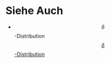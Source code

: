 # Siehe Auch

- $$\delta$$-Distribution
[$$\delta$$-Distribution](http://www.physik.uni-halle.de/~tpobx/deltafkt.pdf "Delta-Distribution")